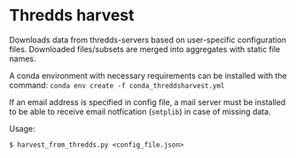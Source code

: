 # Thredds harvest

Downloads data from thredds-servers based on user-specific configuration files.
Downloaded files/subsets are merged into aggregates with static file names.

A conda environment with necessary requirements can be installed with the command:
```conda env create -f conda_threddsharvest.yml ```

If an email address is specified in config file, a mail server must be installed to be able to receive email notfication (```smtplib```) in case of missing data.

Usage:

```$ harvest_from_thredds.py <config_file.json>```
